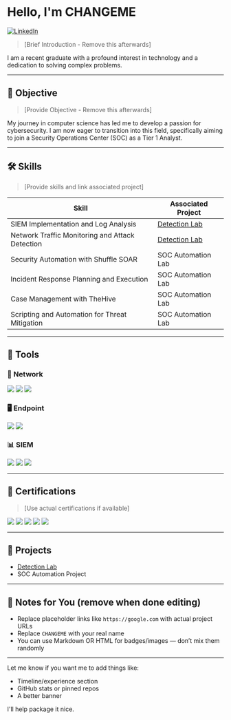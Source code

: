 # Hello, I'm CHANGEME

<!-- Clickable LinkedIn badge -->
<a href="https://linkedin.com" target="_blank">
  <img src="https://img.shields.io/badge/-LinkedIn-0072b1?&style=for-the-badge&logo=linkedin&logoColor=white" alt="LinkedIn" />
</a>

<!-- Remove this after editing -->
> [Brief Introduction - Remove this afterwards]

I am a recent graduate with a profound interest in technology and a dedication to solving complex problems.

---

## 🎯 Objective

> [Provide Objective - Remove this afterwards]

My journey in computer science has led me to develop a passion for cybersecurity. I am now eager to transition into this field, specifically aiming to join a Security Operations Center (SOC) as a Tier 1 Analyst.

---

## 🛠️ Skills

> [Provide skills and link associated project]

| Skill                                          | Associated Project         |
|-----------------------------------------------|----------------------------|
| SIEM Implementation and Log Analysis          | [Detection Lab](https://google.com) |
| Network Traffic Monitoring and Attack Detection | [Detection Lab](https://google.com) |
| Security Automation with Shuffle SOAR         | SOC Automation Lab |
| Incident Response Planning and Execution      | SOC Automation Lab |
| Case Management with TheHive                  | SOC Automation Lab |
| Scripting and Automation for Threat Mitigation | SOC Automation Lab |

---

## 🧰 Tools

### 🔌 Network
<img src="https://img.shields.io/badge/-Wireshark-1679A7?&style=for-the-badge&logo=Wireshark&logoColor=white" />
<img src="https://img.shields.io/badge/-Suricata-EF3B2D?&style=for-the-badge&logo=Suricata&logoColor=white" />
<img src="https://img.shields.io/badge/-Zeek-777BB4?&style=for-the-badge&logo=Zeek&logoColor=white" />

### 🖥️ Endpoint
<img src="https://img.shields.io/badge/-Microsoft_Defender_for_Endpoint-00A4EF?&style=for-the-badge&logo=Microsoft&logoColor=white" />
<img src="https://img.shields.io/badge/-Velociraptor-4B275F?&style=for-the-badge&logo=Velociraptor&logoColor=white" />

### 📊 SIEM
<img src="https://img.shields.io/badge/-Microsoft_Sentinel-0078D4?&style=for-the-badge&logo=Microsoft&logoColor=white" />
<img src="https://img.shields.io/badge/-Splunk-000000?&style=for-the-badge&logo=Splunk&logoColor=white" />
<img src="https://img.shields.io/badge/-Elastic-005571?&style=for-the-badge&logo=Elastic&logoColor=white" />

---

## 🏅 Certifications

> [Use actual certifications if available]

<img src="https://img.shields.io/badge/-Security%2B-FF0000?&style=for-the-badge&logo=CompTIA&logoColor=white" />
<img src="https://img.shields.io/badge/-Network%2B-007ACC?&style=for-the-badge&logo=CompTIA&logoColor=white" />
<img src="https://img.shields.io/badge/-A%2B-4D4D4D?&style=for-the-badge&logo=CompTIA&logoColor=white" />
<img src="https://img.shields.io/badge/-CDSA-006400?&style=for-the-badge&logoColor=white" />
<img src="https://img.shields.io/badge/-CCD-000080?&style=for-the-badge&logoColor=white" />

---

## 💼 Projects

- [Detection Lab](https://google.com)
- SOC Automation Project

---

## 💬 Notes for You (remove when done editing)
- Replace placeholder links like `https://google.com` with actual project URLs
- Replace `CHANGEME` with your real name
- You can use Markdown OR HTML for badges/images — don’t mix them randomly

---

Let me know if you want me to add things like:
- Timeline/experience section
- GitHub stats or pinned repos
- A better banner

I'll help package it nice.

